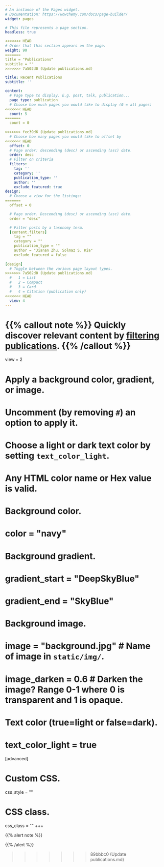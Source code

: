 ```yaml
---
# An instance of the Pages widget.
# Documentation: https://wowchemy.com/docs/page-builder/
widget: pages

# This file represents a page section.
headless: true

<<<<<<< HEAD
# Order that this section appears on the page.
weight: 90
=======
title = "Publications"
subtitle = ""
>>>>>>> 7a502d0 (Update publications.md)

title: Recent Publications
subtitle: ''

content:
  # Page type to display. E.g. post, talk, publication...
  page_type: publication
  # Choose how much pages you would like to display (0 = all pages)
<<<<<<< HEAD
  count: 5
=======
  count = 0
  
>>>>>>> fec39d6 (Update publications.md)
  # Choose how many pages you would like to offset by
<<<<<<< HEAD
  offset: 0
  # Page order: descending (desc) or ascending (asc) date.
  order: desc
  # Filter on criteria
  filters:
    tag: ''
    category: ''
    publication_type: ''
    author: ''
    exclude_featured: true
design:
  # Choose a view for the listings:
=======
  offset = 0

  # Page order. Descending (desc) or ascending (asc) date.
  order = "desc"

  # Filter posts by a taxonomy term.
  [content.filters]
    tag = ""
    category = ""
    publication_type = ""
    author = "Jianan Zhu, Solmaz S. Kia"
    exclude_featured = false
  
[design]
  # Toggle between the various page layout types.
>>>>>>> 7a502d0 (Update publications.md)
  #   1 = List
  #   2 = Compact
  #   3 = Card
  #   4 = Citation (publication only)
<<<<<<< HEAD
  view: 4
---
```


{{% callout note %}}
Quickly discover relevant content by [filtering publications](./publication/).
{{% /callout %}}
=======
  view = 2
  
  # Apply a background color, gradient, or image.
  #   Uncomment (by removing `#`) an option to apply it.
  #   Choose a light or dark text color by setting `text_color_light`.
  #   Any HTML color name or Hex value is valid.
    
  # Background color.
  # color = "navy"
  
  # Background gradient.
  # gradient_start = "DeepSkyBlue"
  # gradient_end = "SkyBlue"
  
  # Background image.
  # image = "background.jpg"  # Name of image in `static/img/`.
  # image_darken = 0.6  # Darken the image? Range 0-1 where 0 is transparent and 1 is opaque.

  # Text color (true=light or false=dark).
  # text_color_light = true  
  
[advanced]
 # Custom CSS. 
 css_style = ""
 
 # CSS class.
 css_class = ""
+++

{{% alert note %}}
<!-- Quickly discover relevant content by [filtering publications]({{< ref "/publication/_index.md" >}}). -->
{{% /alert %}}
>>>>>>> 89bbbc0 (Update publications.md)
